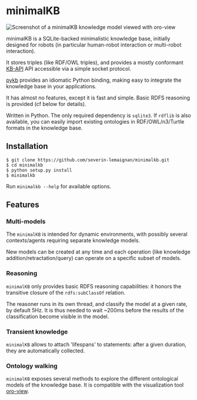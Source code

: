 minimalKB
=========

![Screenshot of a minimalKB knowledge model viewed with oro-view](doc/oroview.jpg)

minimalKB is a SQLite-backed minimalistic knowledge base, initially designed
for robots (in particular human-robot interaction or multi-robot interaction).

It stores triples (like RDF/OWL triples), and provides a mostly conformant
[KB-API](http://homepages.laas.fr/slemaign/wiki/doku.php?id=kb_api_robotics)
API accessible via a simple socket protocol.

[pykb](https://github.com/severin-lemaignan/pykb) provides an idiomatic Python
binding, making easy to integrate the knowledge base in your applications.

It has almost no features, except it is fast and simple. Basic RDFS reasoning
is provided (cf below for details).

Written in Python. The only required dependency is `sqlite3`. If `rdflib` is
also available, you can easily import existing ontologies in RDF/OWL/n3/Turtle
formats in the knowledge base.

Installation
------------

```
$ git clone https://github.com/severin-lemaignan/minimalkb.git
$ cd minimalkb
$ python setup.py install
$ minimalkb
```

Run `minimalkb --help` for available options.

Features
--------

### Multi-models

The `minimalKB` is intended for dynamic environments, with possibly several
contexts/agents requiring separate knowledge models.

New models can be created at any time and each operation (like knowledge
addition/retractation/query) can operate on a specific subset of models.

### Reasoning

`minimalKB` only provides basic RDFS reasoning capabilities: it honors the
transitive closure of the `rdfs:subClassOf` relation.

The reasoner runs in its own thread, and classify the model at a given rate, by
default 5Hz. It is thus needed to wait ~200ms before the results of the
classification become visible in the model.

### Transient knowledge

`minimalKB` allows to attach 'lifespans' to statements: after a given duration,
they are automatically collected.

### Ontology walking

`minimalKB` exposes several methods to explore the different ontological models
of the knowledge base. It is compatible with the visualization tool
[oro-view](https://github.com/severin-lemaignan/oro-view).


